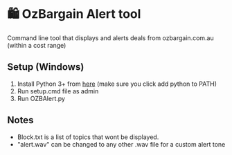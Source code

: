# :shopping: OzBargain Alert tool
Command line tool that displays and alerts deals from ozbargain.com.au (within a cost range)
## Setup (Windows)
1. Install Python 3+ from [here](https://www.python.org/downloads/) (make sure you click add python to PATH)
2. Run setup.cmd file as admin
3. Run OZBAlert.py
## Notes
* Block.txt is a list of topics that wont be displayed.
* "alert.wav" can be changed to any other .wav file for a custom alert tone
